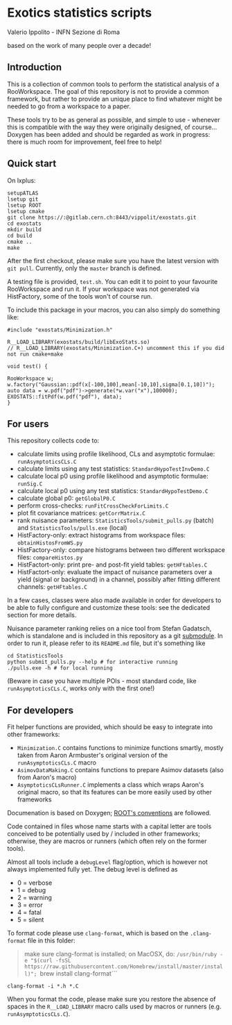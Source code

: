 # Exotics statistics scripts

Valerio Ippolito - INFN Sezione di Roma

based on the work of many people over a decade!

## Introduction
This is a collection of common tools to perform the statistical analysis of a RooWorkspace.
The goal of this repository is not to provide a common framework, but rather to provide
an unique place to find whatever might be needed to go from a workspace to a paper.

These tools try to be as general as possible, and simple to use - whenever this is compatible with
the way they were originally designed, of course... Doxygen has been added and should be regarded
as work in progress: there is much room for improvement, feel free to help!

## Quick start
On lxplus:
```
setupATLAS
lsetup git
lsetup ROOT
lsetup cmake
git clone https://:@gitlab.cern.ch:8443/vippolit/exostats.git
cd exostats
mkdir build
cd build 
cmake ..
make
```

After the first checkout, please make sure you have the latest version with `git pull`. Currently, only the `master` branch is defined.

A testing file is provided, `test.sh`. You can edit it to point to your favourite RooWorkspace and run it.
If your workspace was not generated via HistFactory, some of the tools won't of course run.

To include this package in your macros, you can also simply do something like:
```
#include "exostats/Minimization.h"

R__LOAD_LIBRARY(exostats/build/libExoStats.so)
// R__LOAD_LIBRARY(exostats/Minimization.C+) uncomment this if you did not run cmake+make

void test() {

RooWorkspace w;
w.factory("Gaussian::pdf(x[-100,100],mean[-10,10],sigma[0.1,10])");
auto data = w.pdf("pdf")->generate(*w.var("x"),100000);
EXOSTATS::fitPdf(w.pdf("pdf"), data);
}
```

## For users

This repository collects code to:
  * calculate limits using profile likelihood, CLs and asymptotic formulae: `runAsymptoticsCLs.C`
  * calculate limits using any test statistics: `StandardHypoTestInvDemo.C`
  * calculate local p0 using profile likelihood and asymptotic formulae: `runSig.C`
  * calculate local p0 using any test statistics: `StandardHypoTestDemo.C`
  * calculate global p0: `getGlobalP0.C`
  * perform cross-checks: `runFitCrossCheckForLimits.C`
  * plot fit covariance matrices: `getCorrMatrix.C`
  * rank nuisance parameters: `StatisticsTools/submit_pulls.py` (batch) and `StatisticsTools/pulls.exe` (local)
  * HistFactory-only: extract histograms from workspace files: `obtainHistosFromWS.py`
  * HistFactory-only: compare histograms between two different workspace files: `compareHistos.py`
  * HistFactort-only: print pre- and post-fit yield tables: `getHFtables.C`
  * HistFactort-only: evaluate the impact of nuisance parameters over a yield (signal or background) in a channel, possibly after fitting different channels: `getHFtables.C`

In a few cases, classes were also made available in order for developers to be able to fully configure and customize these tools: see the dedicated section for more details.

Nuisance parameter ranking relies on a nice tool from Stefan Gadatsch, which is standalone and is included in this repository as a git [submodule](https://git-scm.com/book/en/v2/Git-Tools-Submodules). In order to run it, please refer to its `README.md` file, but it's something like
```
cd StatisticsTools
python submit_pulls.py --help # for interactive running
./pulls.exe -h # for local running
```

(Beware in case you have multiple POIs - most standard code, like `runAsymptoticsCLs.C`, works only with the first one!)

## For developers

Fit helper functions are provided, which should be easy to integrate into other frameworks:
  * `Minimization.C` contains functions to minimize functions smartly, mostly taken from Aaron Armbuster's original version of the `runAsymptoticsCLs.C` macro
  * `AsimovDataMaking.C` contains functions to prepare Asimov datasets (also from Aaron's macro)
  * `AsymptoticsCLsRunner.C` implements a class which wraps Aaron's original macro, so that its features can be more easily used by other frameworks

Documenation is based on Doxygen; [ROOT's conventions](https://root.cern.ch/formatting-comments-doxygen) are followed.

Code contained in files whose name starts with a capital letter are tools conceived to be potentially used by / included in other frameworks; otherwise, they are macros or runners (which often rely on the former tools).
 
Almost all tools include a `debugLevel` flag/option, which is however not always implemented fully yet. The debug level is defined as
  * 0 = verbose
  * 1 = debug
  * 2 = warning
  * 3 = error
  * 4 = fatal
  * 5 = silent

To format code please use `clang-format`, which is based on the `.clang-format` file in this folder:

> make sure clang-format is installed; on MacOSX, do:
> ```/usr/bin/ruby -e "$(curl -fsSL https://raw.githubusercontent.com/Homebrew/install/master/install)"; ```brew install clang-format```

```clang-format -i *.h *.C```

When you format the code, please make sure you restore the absence of spaces in the `R__LOAD_LIBRARY` macro calls used by macros or runners (e.g. `runAsymptoticsCLs.C`).
